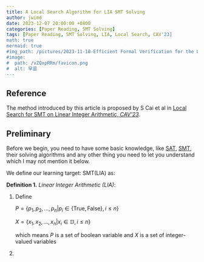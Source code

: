 ```yaml
---
title: A Local Search Algorithm for LIA SMT Solving
author: jwimd
date: 2023-12-07 20:00:00 +0800
categories: [Paper Reading, SMT Solving]
tags: [Paper Reading, SMT Solving, LIA, Local Search, CAV'23]
math: true
mermaid: true
#img_path: /pictures/2023-11-10-Efficient Formal Verification for the Linux Kernel/
#image:
#  path: /vZQxpRRm/favicon.png
#  alt: 早苗
---
```


## Reference

The method introduced by this article is proposed by S Cai et al in [Local Search for SMT on Linear Integer Arithmetic, *CAV'23*](https://link.springer.com/chapter/10.1007/978-3-031-13188-2_12).

## Preliminary

Before we begin, you need to have some basic knowledge, like [SAT](https://en.wikipedia.org/wiki/Boolean_satisfiability_problem), [SMT](https://en.wikipedia.org/wiki/Satisfiability_modulo_theories), their solving algorithms and any other thing you need to let you understand which I may not mention it below.

We define our learning target: SMT(LIA) as:

**Definition 1.** *Linear Integer Arithmetic (LIA)*: 

1. Define

   $P=\{p_1,p_2,...,p_n|p_i\in\{\text{True},\text{False}\},i\le n \}$

   $X=\{x_1,x_2,...,x_n|x_i\in \mathbb{D},i\le n \}$

   which means $P$ is a set of boolean variable and $X$ is a set of integer-valued variables

2. 
